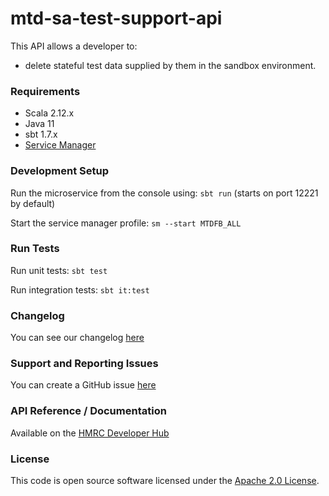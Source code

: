 
# mtd-sa-test-support-api

This API allows a developer to:
- delete stateful test data supplied by them in the sandbox environment.

### Requirements 

- Scala 2.12.x
- Java 11
- sbt 1.7.x
- [Service Manager](https://github.com/hmrc/service-manager)

### Development Setup

Run the microservice from the console using: `sbt run` (starts on port 12221 by default)

Start the service manager profile: `sm --start MTDFB_ALL`

### Run Tests

Run unit tests: `sbt test`

Run integration tests: `sbt it:test`

### Changelog

You can see our changelog [here](https://github.com/hmrc/income-tax-mtd-changelog)

### Support and Reporting Issues

You can create a GitHub issue [here](https://github.com/hmrc/income-tax-mtd-changelog/issues)

### API Reference / Documentation
Available on the [HMRC Developer Hub](insert-link-here)

### License

This code is open source software licensed under the [Apache 2.0 License]("http://www.apache.org/licenses/LICENSE-2.0.html").